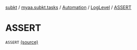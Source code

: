 [subkt](../../../index.md) / [myaa.subkt.tasks](../../index.md) / [Automation](../index.md) / [LogLevel](index.md) / [ASSERT](./-a-s-s-e-r-t.md)

# ASSERT

`ASSERT` [(source)](https://github.com/Myaamori/SubKt/blob/0.1.19/src/main/kotlin/myaa/subkt/tasks/asstasks.kt#L758)